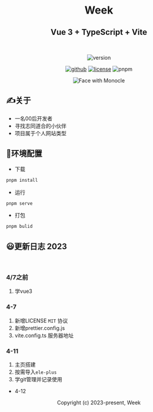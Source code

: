 <div align="center">
<h1>
   Week
</h1>

## Vue 3 + TypeScript + Vite
<br>
<!-- ![vue](https://img.shields.io/badge/vue-%5E3.2.47-blue) -->
<!-- ![typescript](https://badgen.net/badge/icon/typescript?icon=typescript&label) -->

![version](https://img.shields.io/badge/version-v1.03-blueviolet)

[![github](https://badgen.net/badge/icon/github?icon=github&label)](https://github.com/TK06X/website)
[![license](https://img.shields.io/github/license/anncwb/vue-vben-admin.svg)](LICENSE)
![pnpm](https://img.shields.io/badge/pnpm-8.1.0-orange)  

![Face with Monocle](https://em-content.zobj.net/source/microsoft-teams/337/face-with-monocle_1f9d0.png)

</div>

## ✍️关于
- 一名00后开发者
- 寻找志同道合的小伙伴
- 项目属于个人网站类型

## 🚀环境配置
- 下载
```bash
pnpm install
```

- 运行
```bash
pnpm serve
```

- 打包
```bash
pnpm bulid
```

## 😃更新日志 2023

<br>

### 4/7之前
1. 学vue3

### 4-7
1. 新增LICENSE `MIT` 协议
2. 新增prettier.config.js 
3. vite.config.ts 服务器地址

### 4-11 
1. 主页搭建
2. 按需导入`ele-plus`
3. 学git管理并记录使用

- 4-12







<div align="center"> 
   Copyright (c) 2023-present, Week
</div>

 
